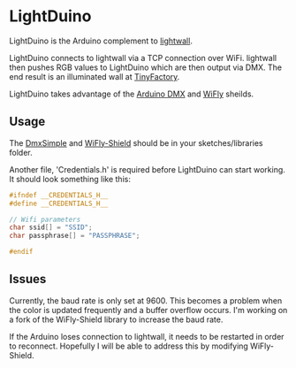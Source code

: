 LightDuino
==========

LightDuino is the Arduino complement to [lightwall](https://github.com/vineel-adusumilli/lightwall).

LightDuino connects to lightwall via a TCP connection over WiFi. lightwall then pushes RGB values to LightDuino which are then output via DMX. The end result is an illuminated wall at [TinyFactory](http://tinyfactory.co/).

LightDuino takes advantage of the [Arduino DMX](http://www.skpang.co.uk/catalog/arduino-dmx-shield-p-663.html) and [WiFly](http://sparkfun.com/products/9954) sheilds.

Usage
-----

The [DmxSimple](http://code.google.com/p/tinkerit/wiki/DmxSimple) and [WiFly-Shield](https://github.com/sparkfun/WiFly-Shield) should be in your sketches/libraries folder.

Another file, 'Credentials.h' is required before LightDuino can start working. It should look something like this:

```c
#ifndef __CREDENTIALS_H__
#define __CREDENTIALS_H__

// Wifi parameters
char ssid[] = "SSID";
char passphrase[] = "PASSPHRASE";

#endif
```

Issues
------

Currently, the baud rate is only set at 9600. This becomes a problem when the color is updated frequently and a buffer overflow occurs. I'm working on a fork of the WiFly-Shield library to increase the baud rate.

If the Arduino loses connection to lightwall, it needs to be restarted in order to reconnect. Hopefully I will be able to address this by modifying WiFly-Shield.

